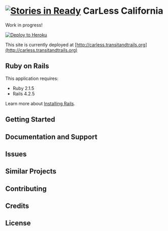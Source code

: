 [![Stories in Ready](https://badge.waffle.io/trailheadlabs/carlessca.png?label=ready&title=Ready)](https://waffle.io/trailheadlabs/carlessca)
CarLess California
================

Work in progress!

[![Deploy to Heroku](https://www.herokucdn.com/deploy/button.png)](https://heroku.com/deploy)

This site is currently deployed at [http://carless.transitandtrails.org](http://carless.transitandtrails.org)

Ruby on Rails
-------------

This application requires:

- Ruby 2.1.5
- Rails 4.2.5

Learn more about [Installing Rails](http://railsapps.github.io/installing-rails.html).

Getting Started
---------------

Documentation and Support
-------------------------

Issues
-------------

Similar Projects
----------------

Contributing
------------

Credits
-------

License
-------
